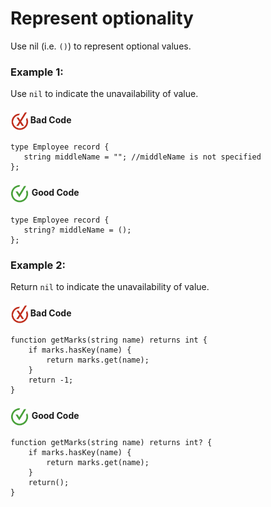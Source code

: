 # Represent optionality 

Use nil (i.e. `()`) to represent optional values.

<h3>Example 1:</h3>

Use `nil` to indicate the unavailability of value.

<h4><img align="center" height="30" src="../img/BadCode.png"> Bad Code</h4>

```bal
type Employee record {
   string middleName = ""; //middleName is not specified
};
``` 


<h4><img align="center" height="30" src="../img/GoodCode.png"> Good Code</h4>

```bal
type Employee record {
   string? middleName = ();
};
```

<h3>Example 2:</h3>

Return `nil` to indicate the unavailability of value.

<h4><img align="center" height="30" src="../img/BadCode.png"> Bad Code</h4>

```bal
function getMarks(string name) returns int {
    if marks.hasKey(name) {
        return marks.get(name);
    }
    return -1;
}
```

<h4><img align="center" height="30" src="../img/GoodCode.png"> Good Code</h4>

```bal
function getMarks(string name) returns int? {
    if marks.hasKey(name) {
        return marks.get(name);
    }
    return();
}
```